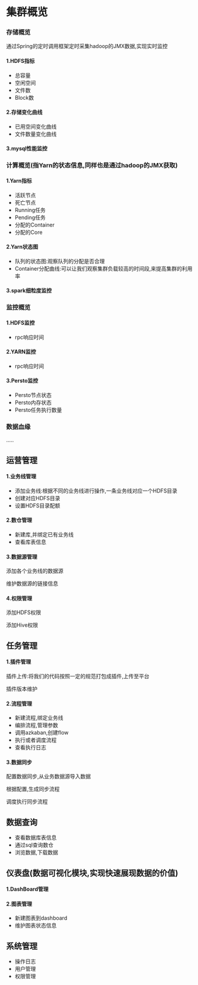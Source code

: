 # 集群概览

### 存储概览

通过Spring的定时调用框架定时采集hadoop的JMX数据,实现实时监控

#### 1.HDFS指标

- 总容量
- 空闲空间
- 文件数
- Block数

#### 2.存储变化曲线

- 已用空间变化曲线
- 文件数量变化曲线

#### 3.mysql性能监控

### 计算概览(指Yarn的状态信息,同样也是通过hadoop的JMX获取)

#### 1.Yarn指标

- 活跃节点
- 死亡节点
- Running任务
- Pending任务
- 分配的Container
- 分配的Core

#### 2.Yarn状态图

- 队列的状态图:观察队列的分配是否合理
- Container分配曲线:可以让我们观察集群负载较高的时间段,来提高集群的利用率

#### 3.spark细粒度监控

### 监控概览

#### 1.HDFS监控

- rpc响应时间

#### 2.YARN监控

- rpc响应时间

#### 3.Persto监控

- Persto节点状态
- Persto内存状态
- Persto任务执行数量

### 数据血缘

.....

## 运营管理

#### 1.业务线管理

- 添加业务线:根据不同的业务线进行操作,一条业务线对应一个HDFS目录
- 创建对应HDFS目录
- 设置HDFS目录配额

#### 2.数仓管理

- 新建库,并绑定已有业务线
- 查看库表信息

#### 3.数据源管理

添加各个业务线的数据源

维护数据源的链接信息

#### 4.权限管理

添加HDFS权限

添加Hive权限

## 任务管理

#### 1.插件管理

插件上传:将我们的代码按照一定的规范打包成插件,上传至平台

插件版本维护

#### 2.流程管理

- 新建流程,绑定业务线
- 编排流程,管理参数
- 调用azkaban,创建flow
- 执行或者调度流程
- 查看执行日志

#### 3.数据同步

配置数据同步,从业务数据源导入数据

根据配置,生成同步流程

调度执行同步流程

## 数据查询

- 查看数据库表信息
- 通过sql查询数仓
- 浏览数据,下载数据

## 仪表盘(数据可视化模块,实现快速展现数据的价值)

#### 1.DashBoard管理

#### 2.图表管理

- 新建图表到dashboard
- 维护图表状态信息

## 系统管理

- 操作日志
- 用户管理 
- 权限管理